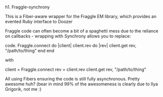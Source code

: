 h1. Fraggle-synchrony

This is a Fiber-aware wrapper for the Fraggle EM library, which provides
an evented Ruby interface to Doozer

Fraggle code can often become a bit of a spaghetti mess due to the
reliance on callbacks - wrapping with Synchrony allows you to replace:

code.
Fraggle.connect do |client|
  client.rev do |rev|
    client.get rev, "/path/to/thing"
  end
end

with

client = Fraggle.connect
rev = client.rev
client.get rev, "/path/to/thing"

All using Fibers ensuring the code is still fully asynchronous. Pretty
awesome huh? (bear in mind 99% of the awesomeness is clearly due to Ilya
Grigorik, not me :)
